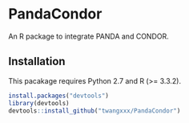 # PandaCondor
An R package to integrate PANDA and CONDOR.

## Installation
This pacakage requires Python 2.7 and R (>= 3.3.2).
```R
install.packages("devtools")
library(devtools)
devtools::install_github("twangxxx/PandaCondor")
```
